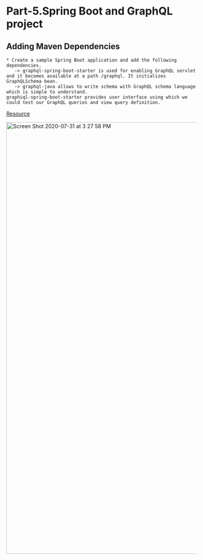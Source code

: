 # Part-5.Spring Boot and GraphQL project 

   ## Adding Maven Dependencies 
    * Create a sample Spring Boot application and add the following dependencies.
       -> graphql-spring-boot-starter is used for enabling GraphQL servlet and it becomes available at a path /graphql. It initializes GraphQLSchema bean.
       -> graphql-java allows to write schema with GraphQL schema language which is simple to understand.
    graphiql-spring-boot-starter provides user interface using which we could test our GraphQL queries and view query definition.
    
 [Resource](https://itnext.io/beginners-guide-to-graphql-with-spring-boot-69d229e87b19) 
    
  <img width="1142" alt="Screen Shot 2020-07-31 at 3 27 58 PM" src="https://user-images.githubusercontent.com/11626327/89009372-617de200-d347-11ea-8e93-95ec636a3d4c.png">
